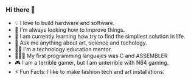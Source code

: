 ### Hi there 👋

<!--
**ericmargay/ericmargay** is a ✨ _special_ ✨ repository because its `README.md` (this file) appears on your GitHub profile.

Here are some ideas to get you started:

- 🔭 I’m currently working on ...
- 🌱 I’m currently learning ...
- 👯 I’m looking to collaborate on ...
- 🤔 I’m looking for help with ...
- 💬 Ask me about ...
- 📫 How to reach me: ...
- 😄 Pronouns: ...
- ⚡ Fun fact: ...
-->

- 💡 I love to build hardware and software.
- 🔭 I'm always looking how to improve things.
- 🌱 I am currently learning how try to find the simpliest solution in life.
- 💬 Ask me anything about art, science and techology.
- 🧑‍🏫 I'm a technology education mentor.
- 👨🏻‍💻 My first programming languajes was C and ASSEMBLER  
- 🎮 I am a terrible gamer, but I am unterrible with N64 gaming.
-  ⚡ Fun Facts: I like to make fashion tech and art installations. 

